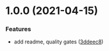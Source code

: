 # 1.0.0 (2021-04-15)


### Features

* add readme, quality gates ([3ddeec8](https://github.com/hweeks/vorta/commit/3ddeec80ef8663a171f1ad316429ec8366ff240f))
